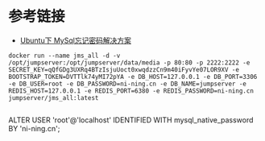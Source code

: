 





# 参考链接
- [Ubuntu下 MySql忘记密码解决方案](https://www.cnblogs.com/wuzdandz/p/10790458.html)

```
docker run --name jms_all -d -v /opt/jumpserver:/opt/jumpserver/data/media -p 80:80 -p 2222:2222 -e SECRET_KEY=qQfGDg3UXRq4BTzIsjuUoct0xwqdzzCn9m40iFyvYe07LOR9XV -e BOOTSTRAP_TOKEN=DVTTlk74yMI72pYA -e DB_HOST=127.0.0.1 -e DB_PORT=3306 -e DB_USER=root -e DB_PASSWORD=ni-ning.cn -e DB_NAME=jumpserver -e REDIS_HOST=127.0.0.1 -e REDIS_PORT=6380 -e REDIS_PASSWORD=ni-ning.cn jumpserver/jms_all:latest
 
```


ALTER USER 'root'@'localhost' IDENTIFIED WITH mysql_native_password BY 'ni-ning.cn';